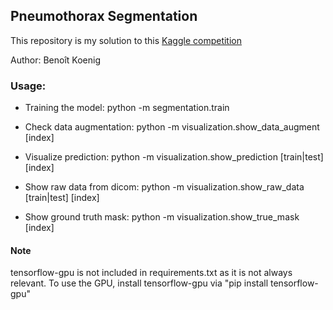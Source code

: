 ## Pneumothorax Segmentation

This repository is my solution to this [Kaggle competition](https://www.kaggle.com/c/siim-acr-pneumothorax-segmentation)

Author: Benoît Koenig

### Usage:

- Training the model: python -m segmentation.train

- Check data augmentation: python -m visualization.show_data_augment [index]

- Visualize prediction: python -m visualization.show_prediction [train|test] [index]

- Show raw data from dicom: python -m visualization.show_raw_data [train|test] [index]

- Show ground truth mask: python -m visualization.show_true_mask [index]

#### Note

tensorflow-gpu is not included in requirements.txt as it is not always relevant. To use the GPU, install tensorflow-gpu via "pip install tensorflow-gpu"
